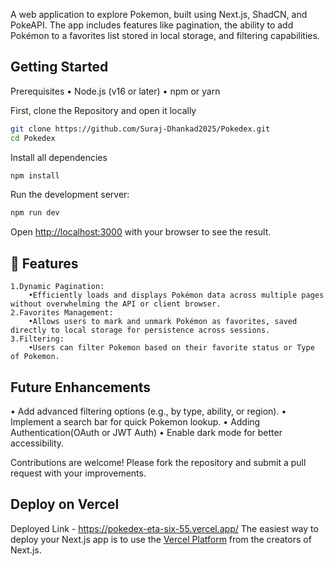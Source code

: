 A web application to explore Pokemon, built using Next.js, ShadCN, and PokeAPI. The app includes features like pagination, the ability to add Pokémon to a favorites list stored in local storage, and filtering capabilities.

## Getting Started
Prerequisites
	•	Node.js (v16 or later)
	•	npm or yarn
 
First, clone the Repository and open it locally 
 ```bash
git clone https://github.com/Suraj-Dhankad2025/Pokedex.git
cd Pokedex
```
Install all dependencies
```bash
npm install
```
Run the development server:
```bash
npm run dev
```
Open [http://localhost:3000](http://localhost:3000) with your browser to see the result.


## 🚀 Features
	1.Dynamic Pagination:
		•Efficiently loads and displays Pokémon data across multiple pages without overwhelming the API or client browser.
	2.Favorites Management:
		•Allows users to mark and unmark Pokémon as favorites, saved directly to local storage for persistence across sessions.
	3.Filtering:
		•Users can filter Pokemon based on their favorite status or Type of Pokemon.

       
## Future Enhancements
  •	Add advanced filtering options (e.g., by type, ability, or region).
	•	Implement a search bar for quick Pokemon lookup.
	• Adding Authentication(OAuth or JWT Auth)
	•	Enable dark mode for better accessibility.

Contributions are welcome! Please fork the repository and submit a pull request with your improvements.

## Deploy on Vercel
Deployed Link - https://pokedex-eta-six-55.vercel.app/
The easiest way to deploy your Next.js app is to use the [Vercel Platform](https://vercel.com/new?utm_medium=default-template&filter=next.js&utm_source=create-next-app&utm_campaign=create-next-app-readme) from the creators of Next.js.


